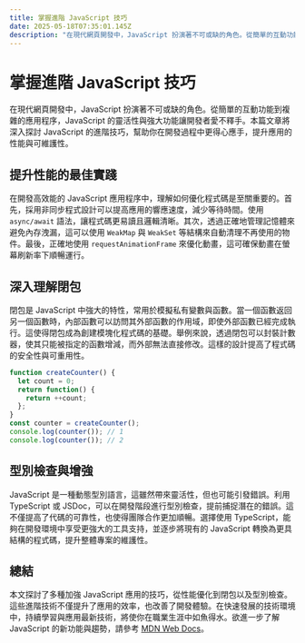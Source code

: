 ```yaml
---
title: 掌握進階 JavaScript 技巧
date: 2025-05-18T07:35:01.145Z
description: "在現代網頁開發中，JavaScript 扮演著不可或缺的角色。從簡單的互動功能到複雜的應用程序，JavaScript 的靈活性與強大功能讓開發者愛不釋手。本篇文章將深入探討 JavaScript 的進階技巧，幫助你在開發過程中更得心應手，提升應用的性能與可維護性。"
---
```


# 掌握進階 JavaScript 技巧

在現代網頁開發中，JavaScript 扮演著不可或缺的角色。從簡單的互動功能到複雜的應用程序，JavaScript 的靈活性與強大功能讓開發者愛不釋手。本篇文章將深入探討 JavaScript 的進階技巧，幫助你在開發過程中更得心應手，提升應用的性能與可維護性。

## 提升性能的最佳實踐

在開發高效能的 JavaScript 應用程序中，理解如何優化程式碼是至關重要的。首先，採用非同步程式設計可以提高應用的響應速度，減少等待時間。使用 `async/await` 語法，讓程式碼更易讀且邏輯清晰。其次，透過正確地管理記憶體來避免內存洩漏，這可以使用 `WeakMap` 與 `WeakSet` 等結構來自動清理不再使用的物件。最後，正確地使用 `requestAnimationFrame` 來優化動畫，這可確保動畫在螢幕刷新率下順暢運行。

## 深入理解閉包

閉包是 JavaScript 中強大的特性，常用於模擬私有變數與函數。當一個函數返回另一個函數時，內部函數可以訪問其外部函數的作用域，即使外部函數已經完成執行。這使得閉包成為創建模塊化程式碼的基礎。舉例來說，透過閉包可以封裝計數器，使其只能被指定的函數增減，而外部無法直接修改。這樣的設計提高了程式碼的安全性與可重用性。

```javascript
function createCounter() {
  let count = 0;
  return function() {
    return ++count;
  };
}
const counter = createCounter();
console.log(counter()); // 1
console.log(counter()); // 2
```

## 型別檢查與增強

JavaScript 是一種動態型別語言，這雖然帶來靈活性，但也可能引發錯誤。利用 TypeScript 或 JSDoc，可以在開發階段進行型別檢查，提前捕捉潛在的錯誤。這不僅提高了代碼的可靠性，也使得團隊合作更加順暢。選擇使用 TypeScript，能夠在開發環境中享受更強大的工具支持，並逐步將現有的 JavaScript 轉換為更具結構的程式碼，提升整體專案的維護性。

## 總結

本文探討了多種加強 JavaScript 應用的技巧，從性能優化到閉包以及型別檢查。這些進階技術不僅提升了應用的效率，也改善了開發體驗。在快速發展的技術環境中，持續學習與應用最新技術，將使你在職業生涯中如魚得水。欲進一步了解 JavaScript 的新功能與趨勢，請參考 [MDN Web Docs](https://developer.mozilla.org/)。